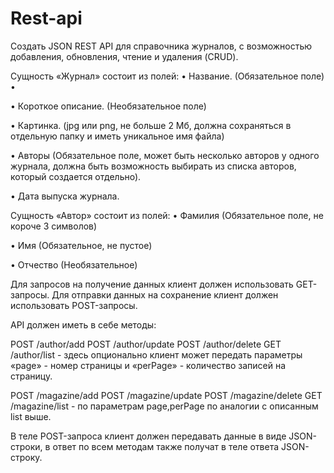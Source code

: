 # Rest-api
 Создать JSON REST API для справочника журналов, с возможностью добавления, обновления, чтение и удаления (CRUD).


Сущность «Журнал» состоит из полей:
• Название. (Обязательное поле)
•

• Короткое описание. (Необязательное поле)

• Картинка. (jpg или png, не больше 2 Мб, должна сохраняться в отдельную папку и иметь уникальное имя файла)

• Авторы (Обязательное поле, может быть несколько авторов у одного журнала, должна быть возможность выбирать из списка авторов, который создается отдельно).

• Дата выпуска журнала.


Сущность «Автор» состоит из полей:
• Фамилия (Обязательное поле, не короче 3 символов)

• Имя (Обязательное, не пустое)

• Отчество (Необязательное)


Для запросов на получение данных клиент должен использовать GET-запросы.
Для отправки данных на сохранение клиент должен использовать POST-запросы.

API должен иметь в себе методы:

POST /author/add
POST /author/update
POST /author/delete
GET /author/list - здесь опционально клиент может передать параметры «page» - номер страницы и «perPage» - количество записей на страницу.

POST /magazine/add
POST /magazine/update
POST /magazine/delete
GET /magazine/list - по параметрам page,perPage по аналогии с описанным list выше.

В теле POST-запроса клиент должен передавать данные в виде JSON-строки, в ответ по всем методам также получат в теле ответа JSON-строку.
